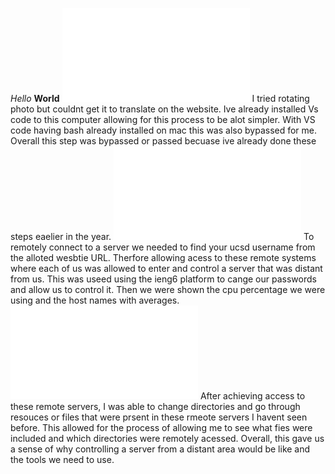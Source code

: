 *Hello* **World**
![Image](1212.pdf)
I tried rotating photo but couldnt get it to translate on the website.
Ive already installed Vs code to this computer allowing for this process to be alot simpler. With VS code having bash already installed on mac this was also bypassed for me. Overall this step was bypassed or passed becuase ive already done these steps eaelier in the year.
![Image](cse12lab.pdf) 
To remotely connect to a server we needed to find your ucsd username from the alloted wesbtie URL. Therfore allowing acess to these remote systems where each of us was allowed to enter and control a server that was distant from us. This was useed using the ieng6 platform to cange our passwords and allow us to control it. Then we were shown the cpu percentage we were using and the host names with averages.
![Image](cse12.pdf) 
After achieving access to these remote servers, I was able to change directories and go through resouces or files that were prsent in these rmeote servers I havent seen before. This allowed for the process of allowing me to see what fies were included and which directories were remotely acessed. Overall, this gave us a sense of why controlling a server from a distant area would be like and the tools we need to use.

